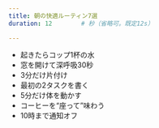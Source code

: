```yaml
---
title: 朝の快適ルーティン7選
duration: 12        # 秒（省略可。既定12s）

---
```


- 起きたらコップ1杯の水
- 窓を開けて深呼吸30秒
- 3分だけ片付け
- 最初の2タスクを書く
- 5分だけ体を動かす
- コーヒーを“座って”味わう
- 10時まで通知オフ

